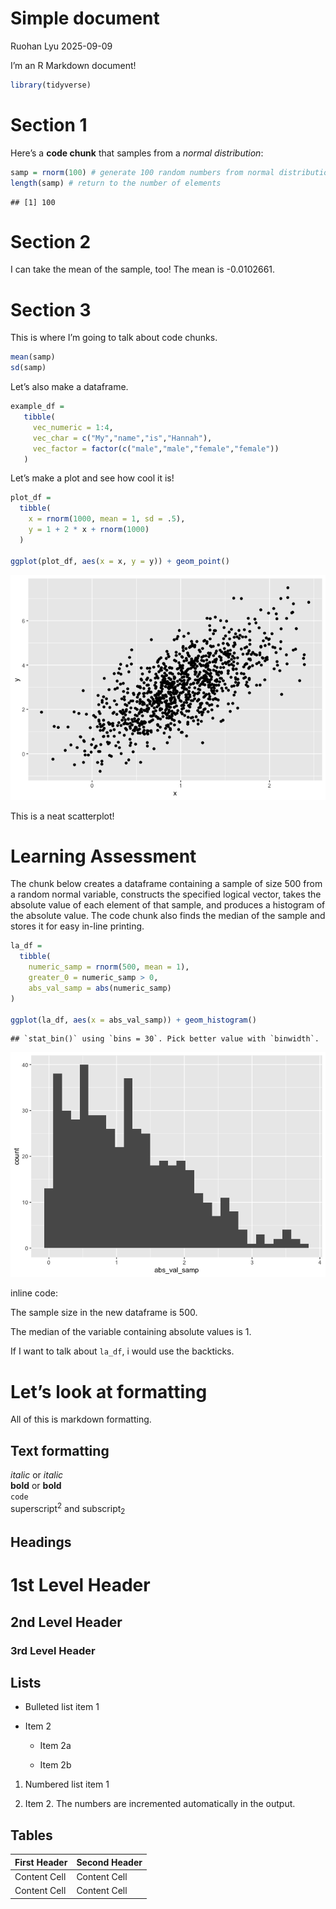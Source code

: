Simple document
================
Ruohan Lyu
2025-09-09

I’m an R Markdown document!

``` r
library(tidyverse)
```

# Section 1

Here’s a **code chunk** that samples from a *normal distribution*:

``` r
samp = rnorm(100) # generate 100 random numbers from normal distribution
length(samp) # return to the number of elements
```

    ## [1] 100

# Section 2

I can take the mean of the sample, too! The mean is -0.0102661.

# Section 3

This is where I’m going to talk about code chunks.

``` r
mean(samp)
sd(samp)
```

Let’s also make a dataframe.

``` r
example_df =
   tibble(
     vec_numeric = 1:4,
     vec_char = c("My","name","is","Hannah"),
     vec_factor = factor(c("male","male","female","female"))
   )
```

Let’s make a plot and see how cool it is!

``` r
plot_df =
  tibble(
    x = rnorm(1000, mean = 1, sd = .5),
    y = 1 + 2 * x + rnorm(1000)
  )

ggplot(plot_df, aes(x = x, y = y)) + geom_point()
```

![](building_blocks_files/figure-gfm/unnamed-chunk-5-1.png)<!-- -->

This is a neat scatterplot!

# Learning Assessment

The chunk below creates a dataframe containing a sample of size 500 from
a random normal variable, constructs the specified logical vector, takes
the absolute value of each element of that sample, and produces a
histogram of the absolute value. The code chunk also finds the median of
the sample and stores it for easy in-line printing.

``` r
la_df = 
  tibble(
    numeric_samp = rnorm(500, mean = 1),
    greater_0 = numeric_samp > 0,
    abs_val_samp = abs(numeric_samp)
)

ggplot(la_df, aes(x = abs_val_samp)) + geom_histogram()
```

    ## `stat_bin()` using `bins = 30`. Pick better value with `binwidth`.

![](building_blocks_files/figure-gfm/unnamed-chunk-6-1.png)<!-- -->

inline code:

The sample size in the new dataframe is 500.

The median of the variable containing absolute values is 1.

If I want to talk about `la_df`, i would use the backticks.

# Let’s look at formatting

All of this is markdown formatting.

## Text formatting

*italic* or *italic*  
**bold** or **bold**  
`code`  
superscript<sup>2</sup> and subscript<sub>2</sub>

## Headings

# 1st Level Header

## 2nd Level Header

### 3rd Level Header

## Lists

- Bulleted list item 1

- Item 2

  - Item 2a

  - Item 2b

1.  Numbered list item 1

2.  Item 2. The numbers are incremented automatically in the output.

## Tables

| First Header | Second Header |
|--------------|---------------|
| Content Cell | Content Cell  |
| Content Cell | Content Cell  |
